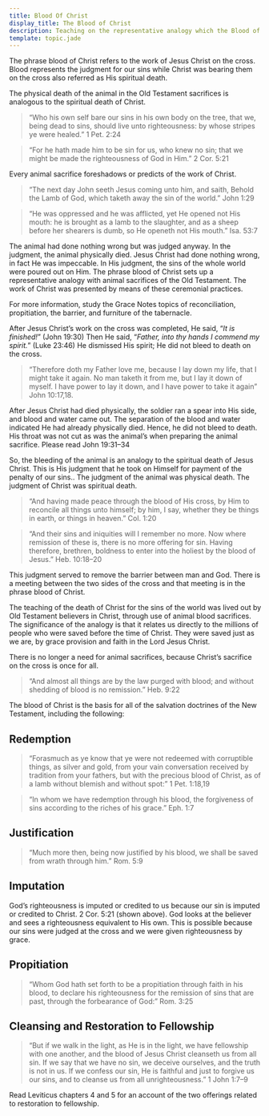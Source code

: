```yaml
---
title: Blood Of Christ
display_title: The Blood of Christ
description: Teaching on the representative analogy which the Blood of Christ forms with the death of the animal on the altar.
template: topic.jade
---
```


The phrase blood of Christ refers to the work of Jesus Christ on the
cross. Blood represents the judgment for our sins while Christ was
bearing them on the cross also referred as His spiritual death.

The physical death of the animal in the Old Testament sacrifices is
analogous to the spiritual death of Christ.

> “Who his own self bare our sins in his own body on the tree, that we,
> being dead to sins, should live unto righteousness: by whose stripes
> ye were healed.” 1 Pet. 2:24

> “For he hath made him to be sin for us, who knew no sin; that we might
> be made the righteousness of God in Him.” 2 Cor. 5:21

Every animal sacrifice foreshadows or predicts of the work of Christ.

> “The next day John seeth Jesus coming unto him, and saith, Behold the
> Lamb of God, which taketh away the sin of the world.” John 1:29

> “He was oppressed and he was afflicted, yet He opened not His mouth:
> he is brought as a lamb to the slaughter, and as a sheep before her
> shearers is dumb, so He openeth not His mouth.” Isa. 53:7

The animal had done nothing wrong but was judged anyway. In the
judgment, the animal physically died. Jesus Christ had done nothing
wrong, in fact He was impeccable. In His judgment, the sins of the whole
world were poured out on Him. The phrase blood of Christ sets up a
representative analogy with animal sacrifices of the Old Testament. The
work of Christ was presented by means of these ceremonial practices.

For more information, study the Grace Notes topics of reconciliation,
propitiation, the barrier, and furniture of the tabernacle.

After Jesus Christ’s work on the cross was completed, He said, “_It is
finished!_” (John 19:30) Then He said, “_Father, into thy hands I
commend my spirit._” (Luke 23:46) He dismissed His spirit; He did not
bleed to death on the cross.

> “Therefore doth my Father love me, because I lay down my life, that I
> might take it again. No man taketh it from me, but I lay it down of
> myself. I have power to lay it down, and I have power to take it
> again” John 10:17,18.

After Jesus Christ had died physically, the soldier ran a spear into His
side, and blood and water came out. The separation of the blood and
water indicated He had already physically died. Hence, he did not bleed
to death. His throat was not cut as was the animal’s when preparing the
animal sacrifice. Please read John 19:31–34

So, the bleeding of the animal is an analogy to the spiritual death of
Jesus Christ. This is His judgment that he took on Himself for payment
of the penalty of our sins.. The judgment of the animal was physical
death. The judgment of Christ was spiritual death.

> “And having made peace through the blood of His cross, by Him to
> reconcile all things unto himself; by him, I say, whether they be
> things in earth, or things in heaven.” Col. 1:20

> “And their sins and iniquities will I remember no more. Now where
> remission of these is, there is no more offering for sin. Having
> therefore, brethren, boldness to enter into the holiest by the blood
> of Jesus.” Heb. 10:18–20

This judgment served to remove the barrier between man and God. There is
a meeting between the two sides of the cross and that meeting is in the
phrase blood of Christ.

The teaching of the death of Christ for the sins of the world was lived
out by Old Testament believers in Christ, through use of animal blood
sacrifices. The significance of the analogy is that it relates us
directly to the millions of people who were saved before the time of
Christ. They were saved just as we are, by grace provision and faith in
the Lord Jesus Christ.

There is no longer a need for animal sacrifices, because Christ’s
sacrifice on the cross is once for all.

> “And almost all things are by the law purged with blood; and without
> shedding of blood is no remission.” Heb. 9:22

The blood of Christ is the basis for all of the salvation doctrines of
the New Testament, including the following:

## Redemption

> “Forasmuch as ye know that ye were not redeemed with corruptible
> things, as silver and gold, from your vain conversation received by
> tradition from your fathers, but with the precious blood of Christ, as
> of a lamb without blemish and without spot:” 1 Pet. 1:18,19

> “In whom we have redemption through his blood, the forgiveness of sins
> according to the riches of his grace.” Eph. 1:7

## Justification

> “Much more then, being now justified by his blood, we shall be saved
> from wrath through him.” Rom. 5:9

## Imputation

God’s righteousness is imputed or credited to us because our sin is
imputed or credited to Christ. 2 Cor. 5:21 (shown above). God looks at
the believer and sees a righteousness equivalent to His own. This is
possible because our sins were judged at the cross and we were given
righteousness by grace.

## Propitiation

> “Whom God hath set forth to be a propitiation through faith in his
> blood, to declare his righteousness for the remission of sins that are
> past, through the forbearance of God:” Rom. 3:25

## Cleansing and Restoration to Fellowship

> “But if we walk in the light, as He is in the light, we have
> fellowship with one another, and the blood of Jesus Christ cleanseth
> us from all sin. If we say that we have no sin, we deceive ourselves,
> and the truth is not in us. If we confess our sin, He is faithful and
> just to forgive us our sins, and to cleanse us from all
> unrighteousness.” 1 John 1:7–9

Read Leviticus chapters 4 and 5 for an account of the two offerings
related to restoration to fellowship.

